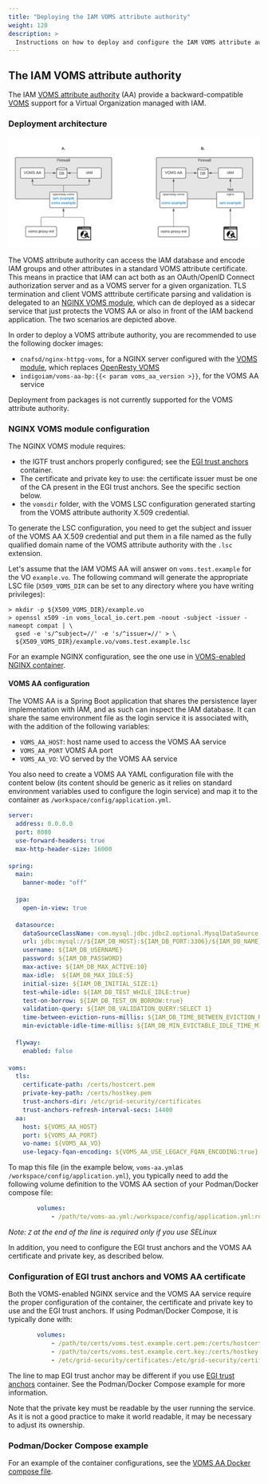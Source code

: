 ```yaml
---
title: "Deploying the IAM VOMS attribute authority"
weight: 120
description: >
  Instructions on how to deploy and configure the IAM VOMS attribute authority micro-service
---
```


## The IAM VOMS attribute authority

The IAM [VOMS attribute authority][voms-aa] (AA) provide a backward-compatible
[VOMS][voms] support for a Virtual Organization managed with IAM.

### Deployment architecture

![VOMS AA deployment](../img/iam-voms-aa.png)

The VOMS attribute authority can access the IAM database and encode IAM groups
and other attributes in a standard VOMS attribute certificate. This means in
practice that IAM can act both as an OAuth/OpenID Connect authorization server
and as a VOMS server for a given organization. TLS termination and client VOMS
atttribute certificate parsing and validation is delegated to an [NGINX VOMS module][nginx-httpg-voms],
which can de deployed as a sidecar service that just protects the
VOMS AA or also in front of the IAM backend application. The two scenarios are
depicted above.

In order to deploy a VOMS attribute authority, you are recommended to use the following
docker images:

- `cnafsd/nginx-httpg-voms`, for a NGINX server configured with the [VOMS module][nginx-httpg-voms],
which replaces [OpenResty VOMS][openresty-voms]
- `indigoiam/voms-aa-bp:{{< param voms_aa_version >}}`, for the VOMS AA service

Deployment from packages is not currently supported for the VOMS attribute
authority.

### NGINX VOMS module configuration

The NGINX VOMS module requires:

- the IGTF trust anchors properly configured; see the [EGI trust anchors][egi-trustanchors]
container.
- The certificate and private key to use: the certificate issuer must be one of
the CA present in the EGI trust anchors. See the specific section below.
- the `vomsdir` folder, with the VOMS LSC configuration generated starting from
  the VOMS attribute authority X.509 credential.

To generate the LSC configuration, you need to get the subject and issuer of the
VOMS AA X.509 credential and put them in a file named as the fully qualified
domain name of the VOMS attribute authority with the `.lsc` extension.

Let's assume that the IAM VOMS AA will answer on `voms.test.example` for the VO
`example.vo`.  The following command will generate the appropriate LSC file
(`X509_VOMS_DIR` can be set to any directory where you have writing privileges):

```console
> mkdir -p ${X509_VOMS_DIR}/example.vo
> openssl x509 -in voms_local_io.cert.pem -noout -subject -issuer -nameopt compat | \
  gsed -e 's/^subject=//' -e 's/^issuer=//' > \
  ${X509_VOMS_DIR}/example.vo/voms.test.example.lsc
```

For an example NGINX configuration, see the one use in [VOMS-enabled NGINX container][nginx-httpd-voms-config].

#### VOMS AA configuration

The VOMS AA is a Spring Boot application that shares the persistence
layer implementation with IAM, and as such can inspect the IAM database. It can share
the same environment file as the login service it is associated with, with the addition of the
following variables:

- `VOMS_AA_HOST`: host name used to access the VOMS AA service
- `VOMS_AA_PORT` VOMS AA port
- `VOMS_AA_VO`: VO served by the VOMS AA service

You also need to create a VOMS AA YAML configuration file with the content below (its content should
be generic as it relies on standard environment variables used to configure the login service) and map it
to the container as `/workspace/config/application.yml`.

```yaml
server:
  address: 0.0.0.0
  port: 8080
  use-forward-headers: true
  max-http-header-size: 16000

spring:
  main:
    banner-mode: "off"

  jpa:
    open-in-view: true

  datasource:
    dataSourceClassName: com.mysql.jdbc.jdbc2.optional.MysqlDataSource
    url: jdbc:mysql://${IAM_DB_HOST}:${IAM_DB_PORT:3306}/${IAM_DB_NAME}?useLegacyDatetimeCode=false&serverTimezone=UTC&useSSL=false
    username: ${IAM_DB_USERNAME}
    password: ${IAM_DB_PASSWORD}
    max-active: ${IAM_DB_MAX_ACTIVE:10}
    max-idle:  ${IAM_DB_MAX_IDLE:5}
    initial-size: ${IAM_DB_INITIAL_SIZE:1}
    test-while-idle: ${IAM_DB_TEST_WHILE_IDLE:true}
    test-on-borrow: ${IAM_DB_TEST_ON_BORROW:true}
    validation-query: ${IAM_DB_VALIDATION_QUERY:SELECT 1}
    time-between-eviction-runs-millis: ${IAM_DB_TIME_BETWEEN_EVICTION_RUNS_MILLIS:5000}
    min-evictable-idle-time-millis: ${IAM_DB_MIN_EVICTABLE_IDLE_TIME_MILLIS:60000}

  flyway:
    enabled: false

voms:
  tls:
    certificate-path: /certs/hostcert.pem
    private-key-path: /certs/hostkey.pem
    trust-anchors-dir: /etc/grid-security/certificates
    trust-anchors-refresh-interval-secs: 14400
  aa:
    host: ${VOMS_AA_HOST}
    port: ${VOMS_AA_PORT}
    vo-name: ${VOMS_AA_VO}
    use-legacy-fqan-encoding: ${VOMS_AA_USE_LEGACY_FQAN_ENCODING:true}
```

To map this file (in the example below, `voms-aa.yml`as `/workspace/config/application.yml`), you
typically need to add the following volume definition to the VOMS AA section of your Podman/Docker
compose file:

```yaml
        volumes:
            - /path/to/voms-aa.yml:/workspace/config/application.yml:ro,Z
```

*Note: `Z` at the end of the line is required only if you use SELinux*

In addition, you need to configure the EGI trust anchors and the VOMS AA certificate and
private key, as described below.

### Configuration of EGI trust anchors and VOMS AA certificate

Both the VOMS-enabled NGINX service and the VOMS AA service require the proper configuration
of the container, the certificate and private key to use and the EGI trust anchors. If using
Podman/Docker Compose, it is typically done with:

```yaml
        volumes:
            - /path/to/certs/voms.test.example.cert.pem:/certs/hostcert.pem:ro,Z
            - /path/to/certs/voms.test.example.cert.key:/certs/hostkey.pem:ro,Z
            - /etc/grid-security/certificates:/etc/grid-security/certificates:ro,Z
```

The line to map EGI trust anchor may be different if you use [EGI trust anchors][egi-trustanchors]
container. See the Podman/Docker Compose example for more information.

Note that the private key must be readable by the user running the service. As it is not a good
practice to make it world readable, it may be necessary to adjust its ownership.

### Podman/Docker Compose example

For an example of the container configurations, see the [VOMS AA Docker compose
file][voms-aa-compose].

[openresty-voms]: https://baltig.infn.it/cnafsd/ngx_http_voms_module
[voms-aa]: https://github.com/indigo-iam/iam/tree/master/iam-voms-aa
[nginx-httpd-voms-config]: https://github.com/indigo-iam/iam/blob/master/compose/voms-deploy/assets/nginx/conf.d/voms.test.example.conf
[voms-aa-compose]: https://github.com/indigo-iam/iam/blob/master/compose/voms-deploy/docker-compose.yml
[voms]: http://italiangrid.github.io/voms/
[egi-trustanchors]: https://github.com/indigo-iam/egi-trust-anchors-container/
[nginx-httpg-voms]: https://baltig.infn.it/cnafsd/ngx_http_voms_module